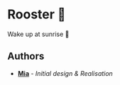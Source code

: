 # Rooster 🐓

Wake up at sunrise 🌅

## Authors

* **[Mia](http://theophile.world)** - *Initial design & Realisation*
